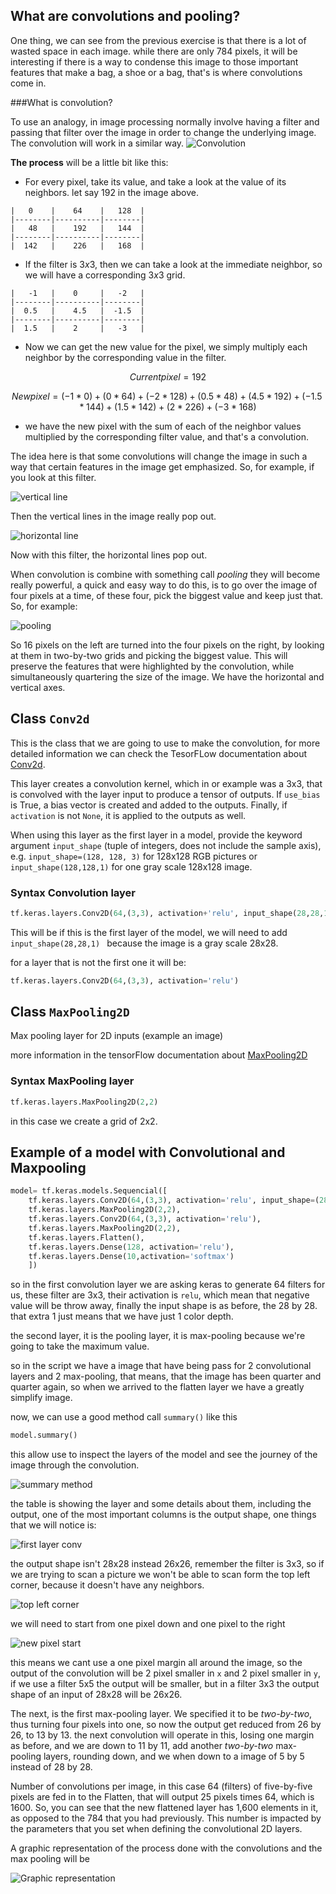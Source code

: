 ## What are convolutions and pooling?

One thing, we can see from the previous exercise is that there is a lot of wasted space in each image. while there are only 784 pixels, it will be interesting if there is a way to condense this image to those important features that make a bag, a shoe or a bag, that's is where convolutions come in.

###What is convolution?

To use an analogy, in image processing normally involve having a filter and passing that filter over the image in order to change the underlying image.
The convolution will work in a similar way.
 ![Convolution](../images/convolution.png)

**The process** will be a little bit like this:

* For every pixel, take its value, and take a look at the value of its neighbors. let say 192 in the image above.

```
|   0    |    64    |   128  |
|--------|----------|--------|
|   48   |    192   |   144  |
|--------|----------|--------|
|  142   |    226   |   168  |
```


* If the filter is $3x3$, then we can take a look at the immediate neighbor, so we will have a corresponding $3x3$ grid.

```
|   -1   |    0     |   -2   |
|--------|----------|--------|
|  0.5   |    4.5   |  -1.5  |
|--------|----------|--------|
|  1.5   |    2     |   -3   |
```

* Now we can get the new value for the pixel, we simply multiply each neighbor by the corresponding value in the filter.

$$ Current pixel = 192$$

$$ New pixel = (-1 * 0)+(0 * 64)+(-2 * 128)+(0.5 * 48)+(4.5 * 192)+(-1.5 * 144)+(1.5 * 142)+(2 * 226)+(-3 * 168) $$

* we have the new pixel with the sum of each of the neighbor values multiplied by the corresponding filter value, and that's a convolution. 


The idea here is that some convolutions will change the image in such a way that certain features in the image get emphasized. So, for example, if you look at this filter. 

![vertical line](../images/vertical_line.png)


Then the vertical lines in the image really pop out.

![horizontal line](../images/horizontal_line.png)

Now with this filter, the horizontal lines pop out. 

When convolution is combine with something call *pooling* they will become really powerful, a quick and easy way to do this, is to go over the image of four pixels at a time, of these four, pick the biggest value and keep just that. So, for example: 

![pooling](../images/pooling.png)

So 16 pixels on the left are turned into the four pixels on the right, by looking at them in two-by-two grids and picking the biggest value. This will preserve the features that were highlighted by the convolution, while simultaneously quartering the size of the image. We have the horizontal and vertical axes.

## Class `Conv2d`

This is the class that we are going to use to make the convolution, for more detailed information we can check the TesorFLow documentation about [Conv2d](https://www.tensorflow.org/versions/r1.8/api_docs/python/tf/keras/layers/Conv2D).

This layer creates a convolution kernel, which in or example was a 3x3, that is convolved with the layer input to produce a tensor of outputs. If `use_bias` is True, a bias vector is created and added to the outputs. Finally, if `activation` is not `None`, it is applied to the outputs as well.

When using this layer as the first layer in a model, provide the keyword argument `input_shape` (tuple of integers, does not include the sample axis), e.g. `input_shape=(128, 128, 3)` for 128x128 RGB pictures or `input_shape(128,128,1)` for one gray scale 128x128 image.

### **Syntax** Convolution layer

```python
tf.keras.layers.Conv2D(64,(3,3), activation+'relu', input_shape(28,28,1))
```

This will be if this is the first layer of the model, we will need to add `input_shape(28,28,1)
` because the image is a gray scale 28x28.

for a layer that is not the first one it will be:

```python
tf.keras.layers.Conv2D(64,(3,3), activation='relu')
```

##  Class `MaxPooling2D`

Max pooling layer for 2D inputs (example an image)

more information in the tensorFlow documentation about [MaxPooling2D](https://www.tensorflow.org/versions/r1.8/api_docs/python/tf/layers/MaxPooling2D)

### **Syntax** MaxPooling layer

```python
tf.keras.layers.MaxPooling2D(2,2)
```

in this case we create a grid of 2x2.

## Example of a model with Convolutional and Maxpooling 

```python
model= tf.keras.models.Sequencial([
	tf.keras.layers.Conv2D(64,(3,3), activation='relu', input_shape=(28,28,1)),
	tf.keras.layers.MaxPooling2D(2,2),
	tf.keras.layers.Conv2D(64,(3,3), activation='relu'),
	tf.keras.layers.MaxPooling2D(2,2),
	tf.keras.layers.Flatten(),
	tf.keras.layers.Dense(128, activation='relu'),
	tf.keras.layers.Dense(10,activation='softmax')
	])
```
so in the first convolution layer we are asking keras to generate 64 filters for us, these filter are 3x3, their activation is `relu`, which mean that negative value will be throw away, finally  the input shape is as before, the 28 by 28. that extra 1 just means that we have just 1 color depth.

the second layer, it is the pooling layer, it is max-pooling because we're going to take the maximum value.

so in the script we have a image that have being pass for 2 convolutional layers and 2 max-pooling, that means, that the image has been quarter and quarter again, so when we arrived to the flatten layer we have a greatly simplify image.

now, we can use a good method call `summary()` like this

```python
model.summary()
```

this allow use to inspect the layers of the model and see the journey of the image through the convolution.

![summary method](../images/summary.png)


the table is showing  the layer and some details about them, including the output, one of the most important columns is the output shape, one things that we will notice is:

![first layer conv](../images/first_layer_conv.png)
 
 the output shape isn't 28x28 instead 26x26, remember the filter is 3x3, so if we are trying to scan a picture we won't be able to scan form the top left corner, because  it doesn't have any neighbors.

 ![top left corner](../images/top_left.png)

 we will need to start from one pixel down and one pixel to the right

![new pixel start](../images/new_pixel_start.png)

this means we cant use a one pixel margin all around the image, so the output of the convolution will be 2 pixel smaller in `x`  and 2 pixel smaller in `y`, if we use a filter 5x5 the output will be smaller, but in a filter 3x3 the output shape of an input of 28x28 will be 26x26. 

The next, is the first max-pooling layer. We specified it to be *two-by-two*, thus turning four pixels into one, so now the output get reduced from 26 by 26, to 13 by 13. the next convolution will operate in this, losing one margin as before, and we are down to 11 by 11, add another *two-by-two* max-pooling layers, rounding down, and we when down to a image of 5 by 5 instead of 28 by 28. 

Number of convolutions per image, in this case 64 (filters) of five-by-five pixels are fed in to the Flatten, that will output 25 pixels times 64, which is 1600. So, you can see that the new flattened layer has 1,600 elements in it, as opposed to the 784 that you had previously. This number is impacted by the parameters that you set when defining the convolutional 2D layers.

A graphic representation of the process done with the convolutions and the max pooling will be 

![Graphic representation](../images/graphic_rep.png)


